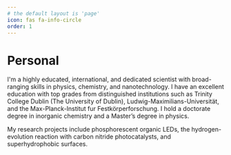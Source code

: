 ```yaml
---
# the default layout is 'page'
icon: fas fa-info-circle
order: 1
---
```


# Personal
I'm a highly educated, international, and dedicated scientist with broad-ranging skills in physics, chemistry, and nanotechnology.
I have an excellent education with top grades from distinguished institutions such as Trinity College Dublin (The University of
Dublin), Ludwig-Maximilians-Universität, and the Max-Planck-Institut fur Festkörperforschung. I
hold a doctorate degree in inorganic chemistry and a Master’s degree in physics.

My research projects include phosphorescent organic LEDs, the hydrogen-evolution reaction with carbon nitride photocatalysts, and superhydrophobic surfaces.
